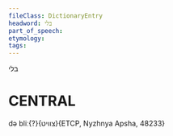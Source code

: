 ```yaml
---
fileClass: DictionaryEntry
headword: בלי
part_of_speech: 
etymology: 
tags: 
---
```

בלי

CENTRAL
========

də bliː{?}{צוויט}{ETCP, Nyzhnya Apsha, 48233}
